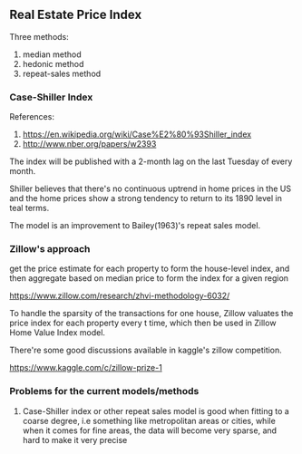 ## Real Estate Price Index

Three methods:

1. median method
2. hedonic method
3. repeat-sales method

### Case-Shiller Index

References:

1. https://en.wikipedia.org/wiki/Case%E2%80%93Shiller_index
2. http://www.nber.org/papers/w2393

The index will be published with a 2-month lag on the last Tuesday of every month.

Shiller believes that there's no continuous uptrend in home prices in the US and the
home prices show a strong tendency to return to its 1890 level in teal terms.

The model is an improvement to Bailey(1963)'s repeat sales model.

### Zillow's approach

get the price estimate for each property to form the house-level index, and then aggregate based on
median price to form the index for a given region

https://www.zillow.com/research/zhvi-methodology-6032/

To handle the sparsity of the transactions for one house, Zillow valuates the price index for each property
every t time, which then be used in Zillow Home Value Index model.

There're some good discussions available in kaggle's zillow competition.

https://www.kaggle.com/c/zillow-prize-1


### Problems for the current models/methods

1. Case-Shiller index or other repeat sales model is good when fitting to a coarse degree, i.e something like
metropolitan areas or cities, while when it comes for fine areas, the data will become very sparse, and hard to
make it very precise

